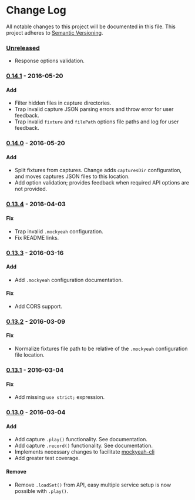 # Change Log
All notable changes to this project will be documented in this file.
This project adheres to [Semantic Versioning](http://semver.org/).

### [Unreleased]
- Response options validation.

### [0.14.1] - 2016-05-20
#### Add
- Filter hidden files in capture directories.
- Trap invalid capture JSON parsing errors and throw error for user feedback.
- Trap invalid `fixture` and `filePath` options file paths and log for user feedback. 

### [0.14.0] - 2016-05-20
#### Add
- Split fixtures from captures. Change adds `capturesDir` configuration, and moves captures JSON files to this location.
- Add option validation; provides feedback when required API options are not provided.

### [0.13.4] - 2016-04-03
#### Fix
- Trap invalid `.mockyeah` configuration.
- Fix README links.

### [0.13.3] - 2016-03-16
#### Add
- Add `.mockyeah` configuration documentation.

#### Fix
- Add CORS support.

### [0.13.2] - 2016-03-09
#### Fix
- Normalize fixtures file path to be relative of the `.mockyeah` configuration file location.

### [0.13.1] - 2016-03-04
#### Fix
- Add missing `use strict;` expression.

### [0.13.0] - 2016-03-04
#### Add
- Add capture `.play()` functionality. See documentation.
- Add capture `.record()` functionality. See documentation.
- Implements necessary changes to facilitate [mockyeah-cli](https://github.com/ryanricard/mockyeah-cli)
- Add greater test coverage.

#### Remove
- Remove `.loadSet()` from API, easy multiple service setup is now possible with `.play()`.

[Unreleased]: https://github.com/ryanricard/mockyeah/compare/v0.14.1...HEAD
[0.14.1]: https://github.com/ryanricard/mockyeah/compare/v0.14.0...v0.14.1
[0.14.0]: https://github.com/ryanricard/mockyeah/compare/v0.13.3...v0.14.0
[0.13.4]: https://github.com/ryanricard/mockyeah/compare/v0.13.3...v0.13.4
[0.13.3]: https://github.com/ryanricard/mockyeah/compare/v0.13.2...v0.13.3
[0.13.2]: https://github.com/ryanricard/mockyeah/compare/v0.13.1...v0.13.2
[0.13.1]: https://github.com/ryanricard/mockyeah/compare/v0.13.0...v0.13.1
[0.13.0]: https://github.com/ryanricard/mockyeah/compare/v0.12.1...v0.13.0
